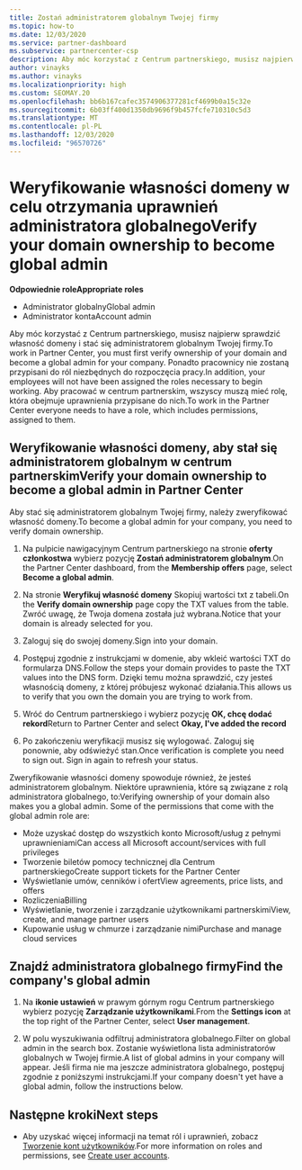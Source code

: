 ```yaml
---
title: Zostań administratorem globalnym Twojej firmy
ms.topic: how-to
ms.date: 12/03/2020
ms.service: partner-dashboard
ms.subservice: partnercenter-csp
description: Aby móc korzystać z Centrum partnerskiego, musisz najpierw sprawdzić własność domeny. Dowiedz się, jak to zrobić, i jak stać się administratorem globalnym, który może dodawać użytkowników.
author: vinayks
ms.author: vinayks
ms.localizationpriority: high
ms.custom: SEOMAY.20
ms.openlocfilehash: bb6b167cafec3574906377281cf4699b0a15c32e
ms.sourcegitcommit: 6b03ff400d1350db9696f9b457fcfe710310c5d3
ms.translationtype: MT
ms.contentlocale: pl-PL
ms.lasthandoff: 12/03/2020
ms.locfileid: "96570726"
---
```

# <a name="verify-your-domain-ownership-to-become-global-admin"></a><span data-ttu-id="18186-104">Weryfikowanie własności domeny w celu otrzymania uprawnień administratora globalnego</span><span class="sxs-lookup"><span data-stu-id="18186-104">Verify your domain ownership to become global admin</span></span> 


<span data-ttu-id="18186-105">**Odpowiednie role**</span><span class="sxs-lookup"><span data-stu-id="18186-105">**Appropriate roles**</span></span>

- <span data-ttu-id="18186-106">Administrator globalny</span><span class="sxs-lookup"><span data-stu-id="18186-106">Global admin</span></span>
- <span data-ttu-id="18186-107">Administrator konta</span><span class="sxs-lookup"><span data-stu-id="18186-107">Account admin</span></span>

<span data-ttu-id="18186-108">Aby móc korzystać z Centrum partnerskiego, musisz najpierw sprawdzić własność domeny i stać się administratorem globalnym Twojej firmy.</span><span class="sxs-lookup"><span data-stu-id="18186-108">To work in Partner Center, you must first verify ownership of your domain and become a global admin for your company.</span></span> <span data-ttu-id="18186-109">Ponadto pracownicy nie zostaną przypisani do ról niezbędnych do rozpoczęcia pracy.</span><span class="sxs-lookup"><span data-stu-id="18186-109">In addition, your employees will not have been assigned the roles necessary to begin working.</span></span>  <span data-ttu-id="18186-110">Aby pracować w centrum partnerskim, wszyscy muszą mieć rolę, która obejmuje uprawnienia przypisane do nich.</span><span class="sxs-lookup"><span data-stu-id="18186-110">To work in the Partner Center everyone needs to have a role, which includes permissions, assigned to them.</span></span>  

## <a name="verify-your-domain-ownership-to-become-a-global-admin-in-partner-center"></a><span data-ttu-id="18186-111">Weryfikowanie własności domeny, aby stał się administratorem globalnym w centrum partnerskim</span><span class="sxs-lookup"><span data-stu-id="18186-111">Verify your domain ownership to become a global admin in Partner Center</span></span>

<span data-ttu-id="18186-112">Aby stać się administratorem globalnym Twojej firmy, należy zweryfikować własność domeny.</span><span class="sxs-lookup"><span data-stu-id="18186-112">To become a global admin for your company, you need to verify domain ownership.</span></span>

1. <span data-ttu-id="18186-113">Na pulpicie nawigacyjnym Centrum partnerskiego na stronie **oferty członkostwa** wybierz pozycję **Zostań administratorem globalnym**.</span><span class="sxs-lookup"><span data-stu-id="18186-113">On the Partner Center dashboard, from the **Membership offers** page, select **Become a global admin**.</span></span> 

2. <span data-ttu-id="18186-114">Na stronie **Weryfikuj własność domeny** Skopiuj wartości txt z tabeli.</span><span class="sxs-lookup"><span data-stu-id="18186-114">On the **Verify domain ownership** page copy the TXT values from the table.</span></span> <span data-ttu-id="18186-115">Zwróć uwagę, że Twoja domena została już wybrana.</span><span class="sxs-lookup"><span data-stu-id="18186-115">Notice that your domain is already selected for you.</span></span>

3. <span data-ttu-id="18186-116">Zaloguj się do swojej domeny.</span><span class="sxs-lookup"><span data-stu-id="18186-116">Sign into your domain.</span></span> 

4. <span data-ttu-id="18186-117">Postępuj zgodnie z instrukcjami w domenie, aby wkleić wartości TXT do formularza DNS.</span><span class="sxs-lookup"><span data-stu-id="18186-117">Follow the steps your domain provides to paste the TXT values into the DNS form.</span></span>  <span data-ttu-id="18186-118">Dzięki temu można sprawdzić, czy jesteś własnością domeny, z której próbujesz wykonać działania.</span><span class="sxs-lookup"><span data-stu-id="18186-118">This allows us to verify that you own the domain you are trying to work from.</span></span>

5. <span data-ttu-id="18186-119">Wróć do Centrum partnerskiego i wybierz pozycję **OK, chcę dodać rekord**</span><span class="sxs-lookup"><span data-stu-id="18186-119">Return to Partner Center and select **Okay, I've added the record**</span></span>

6. <span data-ttu-id="18186-120">Po zakończeniu weryfikacji musisz się wylogować. Zaloguj się ponownie, aby odświeżyć stan.</span><span class="sxs-lookup"><span data-stu-id="18186-120">Once verification is complete you need to sign out. Sign in again to refresh your status.</span></span> 

<span data-ttu-id="18186-121">Zweryfikowanie własności domeny spowoduje również, że jesteś administratorem globalnym. Niektóre uprawnienia, które są związane z rolą administratora globalnego, to:</span><span class="sxs-lookup"><span data-stu-id="18186-121">Verifying ownership of your domain also makes you a global admin. Some of the permissions that come with the global admin role are:</span></span>

- <span data-ttu-id="18186-122">Może uzyskać dostęp do wszystkich konto Microsoft/usług z pełnymi uprawnieniami</span><span class="sxs-lookup"><span data-stu-id="18186-122">Can access all Microsoft account/services with full privileges</span></span> 
- <span data-ttu-id="18186-123">Tworzenie biletów pomocy technicznej dla Centrum partnerskiego</span><span class="sxs-lookup"><span data-stu-id="18186-123">Create support tickets for the Partner Center</span></span>
- <span data-ttu-id="18186-124">Wyświetlanie umów, cenników i ofert</span><span class="sxs-lookup"><span data-stu-id="18186-124">View agreements, price lists, and offers</span></span>
- <span data-ttu-id="18186-125">Rozliczenia</span><span class="sxs-lookup"><span data-stu-id="18186-125">Billing</span></span>
- <span data-ttu-id="18186-126">Wyświetlanie, tworzenie i zarządzanie użytkownikami partnerskimi</span><span class="sxs-lookup"><span data-stu-id="18186-126">View, create, and manage partner users</span></span>
- <span data-ttu-id="18186-127">Kupowanie usług w chmurze i zarządzanie nimi</span><span class="sxs-lookup"><span data-stu-id="18186-127">Purchase and manage cloud services</span></span>

## <a name="find-the-companys-global-admin"></a><span data-ttu-id="18186-128">Znajdź administratora globalnego firmy</span><span class="sxs-lookup"><span data-stu-id="18186-128">Find the company's global admin</span></span>

1. <span data-ttu-id="18186-129">Na **ikonie ustawień** w prawym górnym rogu Centrum partnerskiego wybierz pozycję **Zarządzanie użytkownikami**.</span><span class="sxs-lookup"><span data-stu-id="18186-129">From the **Settings icon** at the top right of the Partner Center, select **User management**.</span></span>

1. <span data-ttu-id="18186-130">W polu wyszukiwania odfiltruj administratora globalnego.</span><span class="sxs-lookup"><span data-stu-id="18186-130">Filter on global admin in the search box.</span></span> <span data-ttu-id="18186-131">Zostanie wyświetlona lista administratorów globalnych w Twojej firmie.</span><span class="sxs-lookup"><span data-stu-id="18186-131">A list of global admins in your company will appear.</span></span> <span data-ttu-id="18186-132">Jeśli firma nie ma jeszcze administratora globalnego, postępuj zgodnie z poniższymi instrukcjami.</span><span class="sxs-lookup"><span data-stu-id="18186-132">If your company doesn't yet have a global admin, follow the instructions below.</span></span>

## <a name="next-steps"></a><span data-ttu-id="18186-133">Następne kroki</span><span class="sxs-lookup"><span data-stu-id="18186-133">Next steps</span></span>

- <span data-ttu-id="18186-134">Aby uzyskać więcej informacji na temat ról i uprawnień, zobacz [Tworzenie kont użytkowników](create-user-accounts-and-set-permissions.md).</span><span class="sxs-lookup"><span data-stu-id="18186-134">For more information on roles and permissions, see [Create user accounts](create-user-accounts-and-set-permissions.md).</span></span> 
